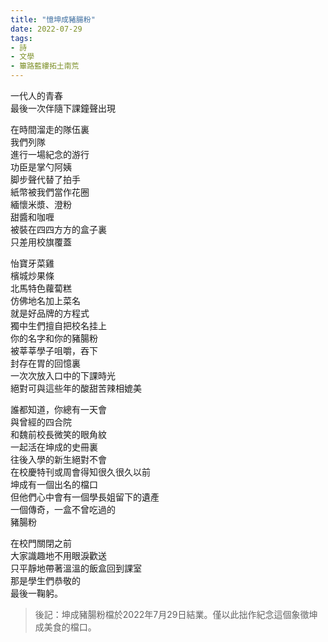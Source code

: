 ```yaml
---
title: "憶坤成豬腸粉"
date: 2022-07-29
tags:
- 詩
- 文學
- 篳路藍縷拓土南荒
---
```


          

一代人的青春  
最後一次伴隨下課鐘聲出現  
  
在時間溜走的隊伍裏  
我們列隊  
進行一場紀念的游行  
功臣是掌勺阿姨  
脚步聲代替了拍手  
紙幣被我們當作花圈  
緬懷米漿、澄粉  
甜醬和咖喱  
被裝在四四方方的盒子裏  
只差用校旗覆蓋  
  
怡寶牙菜雞  
檳城炒果條  
北馬特色蘿蔔糕  
仿佛地名加上菜名  
就是好品牌的方程式  
獨中生們擅自把校名挂上  
你的名字和你的豬腸粉  
被莘莘學子咀嚼，吞下  
封存在胃的回憶裏  
一次次放入口中的下課時光  
絕對可與這些年的酸甜苦辣相媲美  
  
誰都知道，你總有一天會  
與曾經的四合院  
和魏前校長微笑的眼角紋  
一起活在坤成的史冊裏  
往後入學的新生絕對不會  
在校慶特刊或周會得知很久很久以前  
坤成有一個出名的檔口  
但他們心中會有一個學長姐留下的遺產  
一個傳奇，一盒不曾吃過的  
豬腸粉  
  
在校門關閉之前  
大家識趣地不用眼淚歡送  
只平靜地帶著溫溫的飯盒回到課室  
那是學生們恭敬的  
最後一鞠躬。

>後記：坤成豬腸粉檔於2022年7月29日結業。僅以此拙作紀念這個象徵坤成美食的檔口。